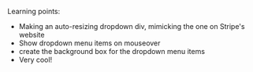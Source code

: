 Learning points:

* Making an auto-resizing dropdown div, mimicking the one on Stripe's website
* Show dropdown menu items on mouseover
* create the background box for the dropdown menu items
* Very cool!
